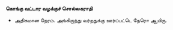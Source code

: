 **கொங்கு வட்டார வழக்குச் சொல்லகராதி**
- அதிகமான நேரம். அங்கிருந்து வர்றதுக்கு ஊர்ப்பட்டெ நேரொ ஆயிரு.


